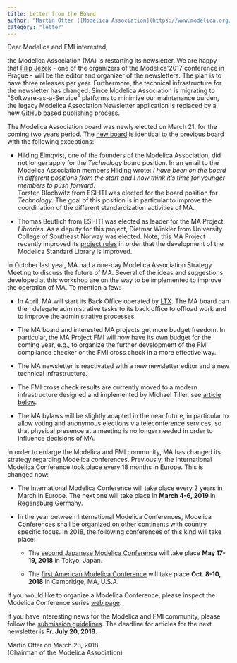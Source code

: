 ```yaml
---
title: Letter from the Board
author: "Martin Otter ([Modelica Association](https://www.modelica.org/))"
category: "letter"
---
```


Dear Modelica and FMI interested,

the Modelica Association (MA) is restarting its newsletter.
We are happy that [Filip Ježek](mailto:filip.jezek@creativeconnections.cz) - one of the organizers of the Modelica'2017 conference in Prague -
will be the editor and organizer of the newsletters. The plan is to have three releases per year. Furthermore, the technical infrastructure for the newsletter has changed: 
Since Modelica Association is migrating to "Software-as-a-Service" platforms to minimize our maintenance burden,  the legacy Modelica Association Newsletter application is replaced by a new GitHub based publishing process.

The Modelica Association board was newly elected on March 21, for the coming two years period.
The [new board](https://www.modelica.org/association) is identical to the previous board with the following exceptions:

- Hilding Elmqvist, one of the founders of the Modelica Association,
  did not longer apply for the *Technology* board position. In an email to the 
  Modelica Association members Hilding wrote: *I have been on the board in different positions from the start and I now think it’s time for younger members to push forward*.    
  Torsten Blochwitz from ESI-ITI was elected for the board position for *Technology.* The goal of this position is in particular to improve the coordination of the different standardization activities of MA.

- Thomas Beutlich from ESI-ITI was elected as leader for the MA Project *Libraries*. 
  As a deputy for this project, Dietmar Winkler from University College of Southeast Norway was elected.
  Note, this MA Project recently improved its [project rules](https://github.com/modelica/MAP-LIB_ProjectRules)
  in order that the development of the Modelica Standard Library is improved.

In October last year, MA had a one-day Modelica Association Strategy Meeting to discuss the future of MA. Several of the ideas and suggestions developed at this workshop are on the way to be implemented to improve the operation of MA. To mention a few:

- In April, MA will start its Back Office operated by [LTX](http://www.ltx.de/english.html).
  The MA board can then delegate administrative tasks to its back office to offload work
  and to improve the administrative processes.

- The MA board and interested MA projects get more budget freedom.
  In particular, the MA Project FMI will now have its own budget for the coming year,
   e.g., to organize the further development of the FMI compliance checker or
   the FMI cross check in a more effective way.

- The MA newsletter is reactivated with a new newsletter editor and a new technical infrastructure.

- The FMI cross check results are currently moved to a modern infrastructure
  designed and implemented by Michael Tiller, see [article below](#updated-fmi-cross-check-process).

- The MA bylaws will be slightly adapted in the near future, in particular to allow voting and anonymous
  elections via teleconference services, so that physical presence at a meeting is no
  longer needed in order to influence decisions of MA.

In order to enlarge the Modelica and FMI community, MA has changed its strategy regarding
Modelica conferences. Previously, the International Modelica Conference took place every 18 months in Europe.
This is changed now:

- The International Modelica Conference will take place every 2 years in March in Europe.
  The next one will take place in **March 4-6, 2019** in Regensburg Germany.

- In the year between International Modelica Conferences,
  Modelica Conferences shall be organized on other continents with country specific focus.
  In 2018, the following conferences of this kind will take place:

  - The [second Japanese Modelica Conference](https://www.modelica.org/events/modelica2018japan)
    will take place **May 17-19, 2018** in Tokyo, Japan.

  - The [first American Modelica Conference](https://www.modelica.org/events/modelica2018Americas)
    will take place **Oct. 8-10, 2018** in Cambridge, MA, U.S.A.


If you would like to organize a Modelica Conference, please inspect the Modelica Conference series
[web page](https://www.modelica.org/publications/ModelicaConference).

If you have interesting news for the Modelica and FMI community, please follow the
[submission guidelines](https://newsletter.modelica.org/submission-guidelines.html). 
The deadline for articles for the next newsletter is **Fr. July 20, 2018**.

Martin Otter on March 23, 2018    
(Chairman of the Modelica Association)
